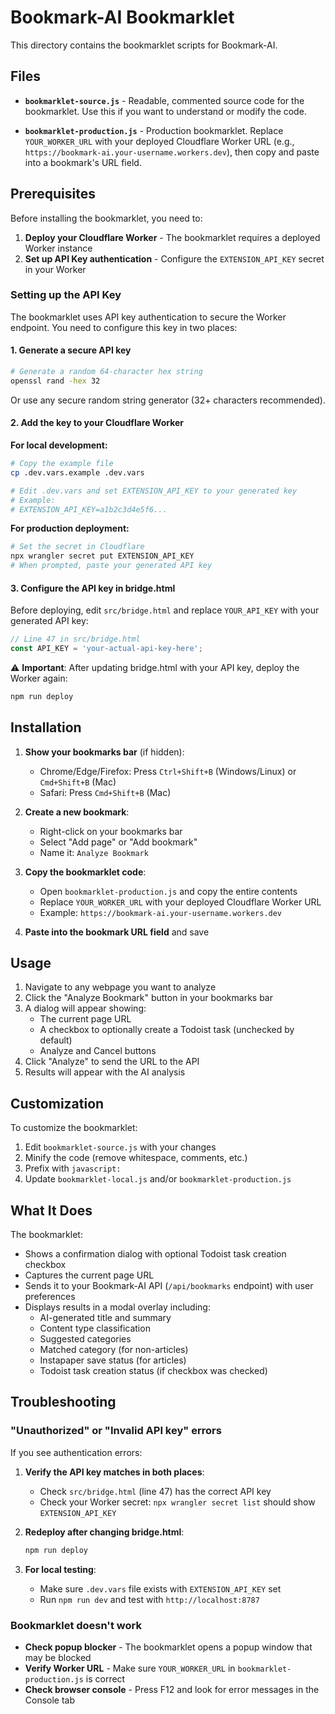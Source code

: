# Bookmark-AI Bookmarklet

This directory contains the bookmarklet scripts for Bookmark-AI.

## Files

- **`bookmarklet-source.js`** - Readable, commented source code for the bookmarklet. Use this if you want to understand or modify the code.

- **`bookmarklet-production.js`** - Production bookmarklet. Replace `YOUR_WORKER_URL` with your deployed Cloudflare Worker URL (e.g., `https://bookmark-ai.your-username.workers.dev`), then copy and paste into a bookmark's URL field.

## Prerequisites

Before installing the bookmarklet, you need to:

1. **Deploy your Cloudflare Worker** - The bookmarklet requires a deployed Worker instance
2. **Set up API Key authentication** - Configure the `EXTENSION_API_KEY` secret in your Worker

### Setting up the API Key

The bookmarklet uses API key authentication to secure the Worker endpoint. You need to configure this key in two places:

#### 1. Generate a secure API key

```bash
# Generate a random 64-character hex string
openssl rand -hex 32
```

Or use any secure random string generator (32+ characters recommended).

#### 2. Add the key to your Cloudflare Worker

**For local development:**
```bash
# Copy the example file
cp .dev.vars.example .dev.vars

# Edit .dev.vars and set EXTENSION_API_KEY to your generated key
# Example:
# EXTENSION_API_KEY=a1b2c3d4e5f6...
```

**For production deployment:**
```bash
# Set the secret in Cloudflare
npx wrangler secret put EXTENSION_API_KEY
# When prompted, paste your generated API key
```

#### 3. Configure the API key in bridge.html

Before deploying, edit `src/bridge.html` and replace `YOUR_API_KEY` with your generated API key:

```javascript
// Line 47 in src/bridge.html
const API_KEY = 'your-actual-api-key-here';
```

⚠️ **Important**: After updating bridge.html with your API key, deploy the Worker again:
```bash
npm run deploy
```

## Installation

1. **Show your bookmarks bar** (if hidden):
   - Chrome/Edge/Firefox: Press `Ctrl+Shift+B` (Windows/Linux) or `Cmd+Shift+B` (Mac)
   - Safari: Press `Cmd+Shift+B` (Mac)

2. **Create a new bookmark**:
   - Right-click on your bookmarks bar
   - Select "Add page" or "Add bookmark"
   - Name it: `Analyze Bookmark`

3. **Copy the bookmarklet code**:
   - Open `bookmarklet-production.js` and copy the entire contents
   - Replace `YOUR_WORKER_URL` with your deployed Cloudflare Worker URL
   - Example: `https://bookmark-ai.your-username.workers.dev`

4. **Paste into the bookmark URL field** and save

## Usage

1. Navigate to any webpage you want to analyze
2. Click the "Analyze Bookmark" button in your bookmarks bar
3. A dialog will appear showing:
   - The current page URL
   - A checkbox to optionally create a Todoist task (unchecked by default)
   - Analyze and Cancel buttons
4. Click "Analyze" to send the URL to the API
5. Results will appear with the AI analysis

## Customization

To customize the bookmarklet:

1. Edit `bookmarklet-source.js` with your changes
2. Minify the code (remove whitespace, comments, etc.)
3. Prefix with `javascript:`
4. Update `bookmarklet-local.js` and/or `bookmarklet-production.js`

## What It Does

The bookmarklet:
- Shows a confirmation dialog with optional Todoist task creation checkbox
- Captures the current page URL
- Sends it to your Bookmark-AI API (`/api/bookmarks` endpoint) with user preferences
- Displays results in a modal overlay including:
  - AI-generated title and summary
  - Content type classification
  - Suggested categories
  - Matched category (for non-articles)
  - Instapaper save status (for articles)
  - Todoist task creation status (if checkbox was checked)

## Troubleshooting

### "Unauthorized" or "Invalid API key" errors

If you see authentication errors:

1. **Verify the API key matches in both places**:
   - Check `src/bridge.html` (line 47) has the correct API key
   - Check your Worker secret: `npx wrangler secret list` should show `EXTENSION_API_KEY`

2. **Redeploy after changing bridge.html**:
   ```bash
   npm run deploy
   ```

3. **For local testing**:
   - Make sure `.dev.vars` file exists with `EXTENSION_API_KEY` set
   - Run `npm run dev` and test with `http://localhost:8787`

### Bookmarklet doesn't work

- **Check popup blocker** - The bookmarklet opens a popup window that may be blocked
- **Verify Worker URL** - Make sure `YOUR_WORKER_URL` in `bookmarklet-production.js` is correct
- **Check browser console** - Press F12 and look for error messages in the Console tab
